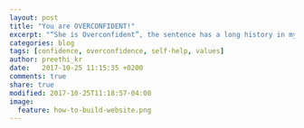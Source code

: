 ```yaml
---
layout: post
title: "You are OVERCONFIDENT!"
excerpt: "“She is Overconfident”, the sentence has a long history in my 22 year journey...."
categories: blog
tags: [confidence, overconfidence, self-help, values]
author: preethi_kr
date:   2017-10-25 11:15:35 +0200
comments: true
share: true
modified: 2017-10-25T11:18:57-04:00
image:
  feature: how-to-build-website.png
---
```



